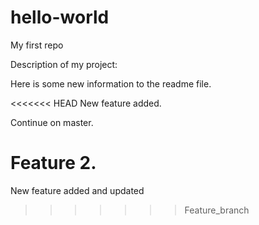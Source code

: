 # hello-world
My first repo

Description of my project:

Here is some new information to the readme file.

<<<<<<< HEAD
New feature added.

Continue on master.

Feature 2.
=======
New feature added and updated
>>>>>>> Feature_branch
